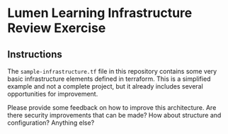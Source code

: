 # Lumen Learning Infrastructure Review Exercise

## Instructions

The `sample-infrastructure.tf` file in this repository contains some very basic infrastructure elements defined in terraform. This is a simplified example and not a complete project, but it already includes several opportunities for improvement.

Please provide some feedback on how to improve this architecture. Are there security improvements that can be made? How about structure and configuration? Anything else?
